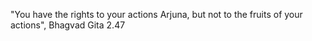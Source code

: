 "You have the rights to your actions Arjuna, but not to the fruits of your actions", Bhagvad Gita 2.47
